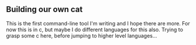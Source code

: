 Building our own cat
----------
This is the first command-line tool I'm writing and I hope there are more.
For now this is in c, but maybe I do different languages for this also.
Trying to grasp some c here, before jumping to higher level languages...

